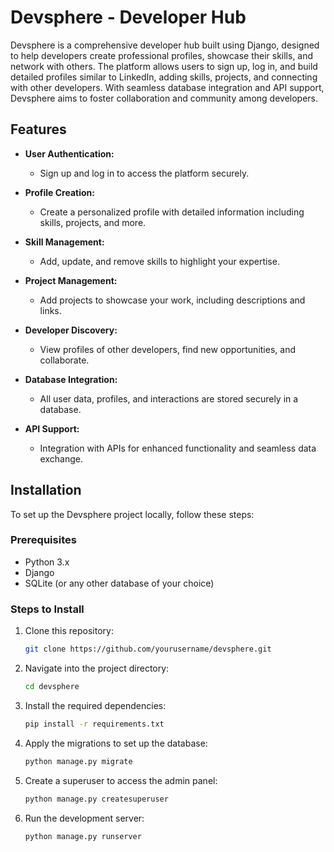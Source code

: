 # Devsphere - Developer Hub

Devsphere is a comprehensive developer hub built using Django, designed to help developers create professional profiles, showcase their skills, and network with others. The platform allows users to sign up, log in, and build detailed profiles similar to LinkedIn, adding skills, projects, and connecting with other developers. With seamless database integration and API support, Devsphere aims to foster collaboration and community among developers.

## Features

- **User Authentication:**
  - Sign up and log in to access the platform securely.
  
- **Profile Creation:**
  - Create a personalized profile with detailed information including skills, projects, and more.
  
- **Skill Management:**
  - Add, update, and remove skills to highlight your expertise.
  
- **Project Management:**
  - Add projects to showcase your work, including descriptions and links.
  
- **Developer Discovery:**
  - View profiles of other developers, find new opportunities, and collaborate.
  
- **Database Integration:**
  - All user data, profiles, and interactions are stored securely in a database.
  
- **API Support:**
  - Integration with APIs for enhanced functionality and seamless data exchange.

## Installation

To set up the Devsphere project locally, follow these steps:

### Prerequisites

- Python 3.x
- Django
- SQLite (or any other database of your choice)

### Steps to Install

1. Clone this repository:

   ```bash
   git clone https://github.com/yourusername/devsphere.git

2. Navigate into the project directory:

   ```bash
   cd devsphere

3. Install the required dependencies:

   ```bash
   pip install -r requirements.txt

4. Apply the migrations to set up the database:

   ```bash
   python manage.py migrate

5. Create a superuser to access the admin panel:

   ```bash
   python manage.py createsuperuser

6. Run the development server:

   ```bash
   python manage.py runserver
